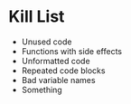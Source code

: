 Kill List
=========
* Unused code
* Functions with side effects
* Unformatted code
* Repeated code blocks
* Bad variable names
* Something